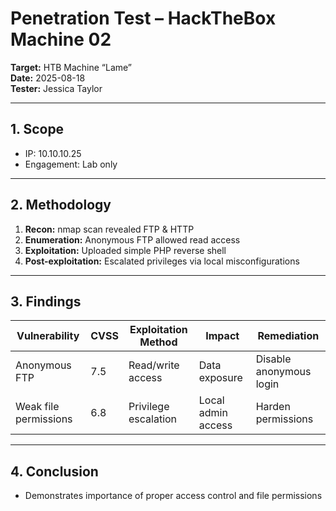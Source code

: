 #  Penetration Test – HackTheBox Machine 02

**Target:** HTB Machine “Lame”  
**Date:** 2025-08-18  
**Tester:** Jessica Taylor 

---

## 1. Scope
- IP: 10.10.10.25  
- Engagement: Lab only  

---

## 2. Methodology
1. **Recon:** nmap scan revealed FTP & HTTP  
2. **Enumeration:** Anonymous FTP allowed read access  
3. **Exploitation:** Uploaded simple PHP reverse shell  
4. **Post-exploitation:** Escalated privileges via local misconfigurations  

---

## 3. Findings
| Vulnerability | CVSS | Exploitation Method | Impact | Remediation |
|---------------|------|------------------|--------|------------|
| Anonymous FTP | 7.5 | Read/write access | Data exposure | Disable anonymous login |
| Weak file permissions | 6.8 | Privilege escalation | Local admin access | Harden permissions |

---

## 4. Conclusion
- Demonstrates importance of proper access control and file permissions
